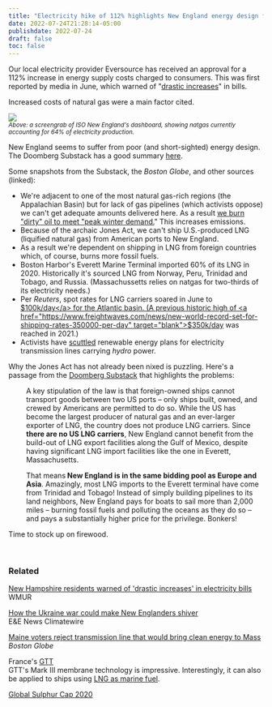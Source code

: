 ```yaml
---
title: "Electricity hike of 112% highlights New England energy design flaws"
date: 2022-07-24T21:28:14-05:00
publishdate: 2022-07-24
draft: false
toc: false
---
```



Our local electricity provider Eversource has received an approval for a 112% increase in energy supply costs charged to consumers. This was first reported by media in June, which warned of "<a href="https://www.wmur.com/article/new-hampshire-increases-electricity-bills-61622/40314355" target="blank">drastic increases</a>" in bills.

Increased costs of natural gas were a main factor cited.

<img src="https://res.cloudinary.com/icecloud7/image/upload/f_auto,e_sharpen/v1658693609/iso-ne-natgas_wiwjht.png">
<figcaption><small><em>Above: a screengrab of ISO New England's dashboard, showing natgas currently accounting for 64% of electricity production.</em></small></figcaption>

New England seems to suffer from poor (and short-sighted) energy design. The Doomberg Substack has a good summary <a href="https://doomberg.substack.com/p/new-england-is-an-energy-crisis-waiting" target="blank">here</a>. 

Some snapshots from the Substack, the <em>Boston Globe</em>, and other sources (linked):

* We're adjacent to one of the most natural gas-rich regions (the Appalachian Basin) but for lack of gas pipelines (which activists oppose) we can't get adequate amounts delivered here. As a result <a href="https://www.bloomberg.com/news/articles/2022-02-22/new-england-power-plants-burn-most-oil-since-2011-as-gas-soars" target="blank">we burn "dirty" oil to meet "peak winter demand.</a>" This increases emissions.
* Because of the archaic Jones Act, we can't ship U.S.-produced LNG (liquified natural gas) from American ports to New England.
* As a result we're dependent on shipping in LNG from foreign countries which, of course, burns more fossil fuels.
* Boston Harbor's Everett Marine Terminal imported 60% of its LNG in 2020. Historically it's sourced LNG from Norway, Peru, Trinidad and Tobago, and Russia. (Massachussetts relies on natgas for two-thirds of its electricity needs.)
* Per <em>Reuters</em>, spot rates for LNG carriers soared in June to <a href="https://www.reuters.com/business/energy/lng-tanker-charter-rates-hit-record-highs-demand-soars-2022-06-13/" target="blank">$100k/day</a> for the Atlantic basin. (A previous historic high of <a href="https://www.freightwaves.com/news/new-world-record-set-for-shipping-rates-350000-per-day" target="blank">$350k/day</a> was reached in 2021.)
* Activists have <a href="https://www.bostonglobe.com/2021/11/03/science/maine-voters-reject-transmission-line-that-would-bring-clean-energy-mass/" target="blank">scuttled</a> renewable energy plans for electricity transmission lines carrying <em>hydro</em> power.

Why the Jones Act has not already been nixed is puzzling. Here's a passage from the <a href="https://doomberg.substack.com/p/new-england-is-an-energy-crisis-waiting" target="blank">Doomberg Substack</a> that highlights the problems:

<div style="padding-left: 2.5em;"><p>A key stipulation of the law is that foreign-owned ships cannot transport goods between two US ports – only ships built, owned, and crewed by Americans are permitted to do so. While the US has become the largest producer of natural gas and an ever-larger exporter of LNG, the country does not produce LNG carriers. Since <strong>there are no US LNG carriers</strong>, New England cannot benefit from the build-out of LNG export facilities along the Gulf of Mexico, despite having significant LNG import facilities like the one in Everett, Massachusetts.</p></div> 

<div style="padding-left: 2.5em;"><p>That means<strong> New England is in the same bidding pool as Europe and Asia</strong>. Amazingly, most LNG imports to the Everett terminal have come from Trinidad and Tobago! Instead of simply building pipelines to its land neighbors, New England pays for boats to sail more than 2,000 miles – burning fossil fuels and polluting the oceans as they do so – and pays a substantially higher price for the privilege. Bonkers!</p></div> 

Time to stock up on firewood.

<br/>

### Related

<a href="https://www.wmur.com/article/new-hampshire-increases-electricity-bills-61622/40314355" target="blank">New Hampshire residents warned of 'drastic increases' in electricity bills</a><br/>
WMUR

<a href="https://www.eenews.net/articles/how-the-ukraine-war-could-make-new-englanders-shiver/" target="blank">How the Ukraine war could make New Englanders shiver</a> <br/>
E&E News Climatewire

<a href="https://www.bostonglobe.com/2021/11/03/science/maine-voters-reject-transmission-line-that-would-bring-clean-energy-mass/" target="blank">Maine voters reject transmission line that would bring clean energy to Mass</a><br/>
<em>Boston Globe</em>

France's <a href="https://gtt.fr/technologies/markiii-systems" target="blank">GTT</a> <br/>
GTT's Mark III membrane technology is impressive. Interestingly, it can also be applied to ships using <a href="https://gtt.fr/applications/lng-as-a-fuel" target="blank">LNG as marine fuel</a></em>.

<a href="https://www.dnv.com/maritime/global-sulphur-cap/index.html" target="blank">Global Sulphur Cap 2020</a>
